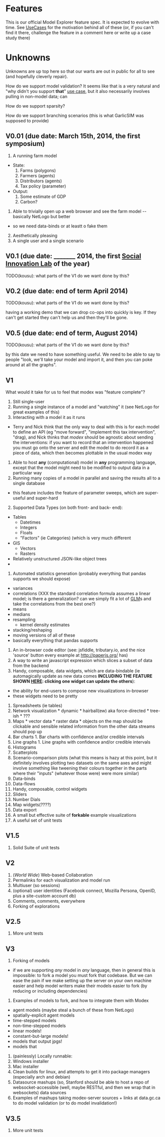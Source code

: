 Features
========


This is our official Model Explorer feature spec. It is expected to evolve with time. 
See [UseCases](UseCases.md) for the motivation behind all of these
(or, if you can't find it there, challenge the feature in a comment here or write up a case study there)


# Unknowns

Unknowns are up top here so that our warts are out in public for all to see (and hopefully cleverly repair).

How do we support model validation? It seems like that is a very natural and "why didn't you support **that**" [use case](UseCases.md), but it also necessarily involves pulling in non-model data; can

How do we support sparsity?

How do we support branching scenarios (this is what GarlicSIM was supposed to provide)

## V0.01 (due date: March 15th, 2014, the first symposium)

1. A running farm model
  * State:
    1. Farms (polygons)
    2. Farmers (agents)
    3. Distributors (agents)
    4. Tax policy (parameter)
  * Output:
    1. Some estimate of GDP
    2. Carbon?
1. Able to trivially open up a web browser and see the farm model -- basically NetLogo but better
  * so we need data-binds or at leastt o fake them
2. Aesthetically pleasing
3. A single user and a single scenario

## V0.1 (due date: _______ 2014, the first [Social Innovation Lab](http://sig.uwaterloo.ca/feature/social-innovation-labs) of the year)

TODO(kousu): what parts of the V1 do we want done by this?

## V0.2 (due date: end of term April 2014)

TODO(kousu): what parts of the V1 do we want done by this?

having a working demo that we can drop co-ops into quickly is key. If they can't get started they can't help us and then they'll be gone.

## V0.5 (due date: end of term, August 2014)

TODO(kousu): what parts of the V1 do we want done by this?

by this date we need to have something useful. We need to be able to say to people "look, we'll take your model and import it, and then you can poke around at all the graphs".

## V1

What would it take for us to feel that modex was "feature complete"?

1. Still single-user
1. Running a single instance of a model and "watching" it (see NetLogo for great examples of this)
1.  Interacting with a model it as it runs
  * Terry and Nick think that the only way to deal with this is for each model to define an API (eg "move forward", "implement this tax intervention", "drag), and Nick thinks that _modex_ should be agnostic about sending the interventions: if you want to record that an intervention happened you must go onto the server and edit the model to do record it as a piece of data, which then becomes plottable in the usual modex way
1. Able to host **any** (computational) model in **any** programming language, except that the model might need to be modified to output data in a particular way
1. Running many copies of a model in parallel and saving the results all to a single database
  * this feature includes the feature of parameter sweeps, which are super-useful and super-hard
2. Supported Data Types (on both front- and back- end):
  * Tables
    * Datetimes
    * Integers
    * Floats
    * "Factors" (ie Categories) (which is very much different
  * GIS
    * Vectors
    * Rasters
  * Relatively unstructured JSON-like object trees
  * 
1. Automated statistics generation (probably everything that pandas supports we should expose)
  * variances
  * correlations (XXX the standard correlation formula assumes a linear model; is there a generalization? can we simply fit a lot of [GLM](https://duckduckgo.com/Generalized_linear_model)s and take the correlations from the best one?)
  * means
  * medians
  * resampling
    * kernel density estimates
  * stacking/reshaping
  * moving versions of all of these
  * basically everything that pandas supports
1. An in-browser code editor (see: jsfiddle, tributary.io, and the nice 'source' button every example at http://paperjs.org/ has)
1. A way to write an javascript expression which slices a subset of data from the backend
1. Handy, composable, data widgets, which are data-bindable (ie automagically update as new data comes **INCLUDING THE FEATURE SHOWN [HERE](http://square.github.io/crossfilter/): clicking one widget can update the others**):
  * the ability for end-users to compose new visualizations in-browser
  * these widgets need to be pretty
  1. Spreadsheets (ie tables)
  2. Network visualization
    * dynamic
    * hairball(ew) aka force-directed
    * tree-ish
    * ???
  1. Maps
    * vector data
    * raster data
    * objects on the map should be clickable and sensible related information from the other data streams should pop up
  1. Bar charts
    1. Bar charts with confidence and/or credible intervals
  1. Line graphs
    1. Line graphs with confidence and/or credible intervals
  1. Histograms
  1. Scatterplots
  1. Scenario-comparison plots (what this means is hazy at this point, but it definitely involves plotting two datasets on the same axes and might involve something like tweening their colours together in the parts where their "inputs" (whatever those were) were more similar)
1. Data-binds
2. Data-flows
2. Handy, composable, control widgets
  1. Sliders
  2. Number Dials
  3. Map widgets(????)
1. Data export
1. A small but effective suite of **forkable** example visualizations
1. A useful set of unit tests

## V1.5
1. Solid Suite of unit tests
 
## V2
1. (_World Wide_) Web-based Collaboration 
  1. Permalinks for each visualization and model run
  2. Multiuser (so sessions)
  1. (optional) user identities (Facebook connect, Mozilla Persona, OpenID, plus a site-custom account db)
  2. Comments, comments, everywhere
  2. Forking of explorations

## V2.5
1. More unit tests

## V3

1. Forking of models
  * if we are supporting _any_ model in _any_ language, then in general this is impossible: to fork a model you must fork that codebase. But we can ease the pain if we make setting up the server on your own machine easier and help model writers make their models easier to fork (by reducing or including dependencies)
1. Examples of models to fork, and how to integrate them with Modex
 * agent models (maybe steal a bunch of these from NetLogo)
 * spatially-explicit agent models
 * time-stepped models
 * non-time-stepped models
 * linear models!
 * constant-but-large models!
 * models that output jpgs!
 * models that 
1. (painlessly) Locally runnable:
  1. Windows installer
  2. Mac installer
  3. Clean builds for linux, and attempts to get it into package managers (especially arch and debian)
2. Datasource mashups (so, Stanford should be able to host a repo of websocket-accessible (well, maybe RESTful, and then we wrap that in websockets) data sources 
3. Examples of mashups taking modex-server sources + links at data.gc.ca to do model validation (or to do model invalidation!)

## V3.5
1. More unit tests
